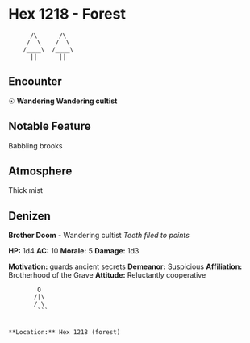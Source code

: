 # Hex 1218 - Forest
```
      /\      /\
     /  \    /  \
    /____\  /____\
      ||      ||
```

## Encounter

☉ **Wandering Wandering cultist**

## Notable Feature

Babbling brooks

## Atmosphere

Thick mist

## Denizen

**Brother Doom** - Wandering cultist
*Teeth filed to points*

**HP:** 1d4 **AC:** 10 **Morale:** 5
**Damage:** 1d3

**Motivation:** guards ancient secrets
**Demeanor:** Suspicious
**Affiliation:** Brotherhood of the Grave
**Attitude:** Reluctantly cooperative

```
        O
       /|\
       / \
        ```


**Location:** Hex 1218 (forest)
